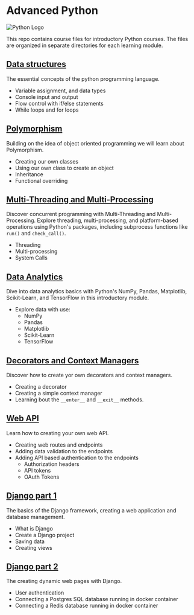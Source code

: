 # Advanced Python

![Python Logo](https://upload.wikimedia.org/wikipedia/commons/c/c3/Python-logo-notext.svg)

This repo contains course files for introductory Python courses. The files are
organized in separate directories for each learning module.

## [Data structures](./01_data_structures/)

The essential concepts of the python programming language.

- Variable assignment, and data types
- Console input and output
- Flow control with if/else statements
- While loops and for loops

## [Polymorphism](./02_oop/)

Building on the idea of object oriented programming we will learn about Polymorphism.

- Creating our own classes
- Using our own class to create an object
- Inheritance
- Functional overriding

## [Multi-Threading and Multi-Processing](./03_sub_system/)

Discover concurrent programming with Multi-Threading and
Multi-Processing. Explore threading, multi-processing, and platform-based
operations using Python's packages, including subprocess functions like `run()`
and `check_call()`.

- Threading
- Multi-processing
- System Calls

## [Data Analytics](./04_data_analytics/)

Dive into data analytics basics with Python's NumPy, Pandas, Matplotlib, Scikit-Learn, and TensorFlow in this introductory module.

- Explore data with use:
  - NumPy
  - Pandas
  - Matplotlib
  - Scikit-Learn
  - TensorFlow

## [Decorators and Context Managers](./05_decorators_and_context_managers/)

Discover how to create yor own decorators and context managers.

- Creating a decorator
- Creating a simple context manager
- Learning bout the `__enter__` and `__exit__` methods.

## [Web API](./06_web_api/)

Learn how to creating your own web API.

- Creating web routes and endpoints
- Adding data validation to the endpoints
- Adding API based authentication to the endpoints
  - Authorization headers
  - API tokens 
  - OAuth Tokens

## [Django part 1](./07_django_part_1/)

The basics of the Django framework, creating a web application and database management.

- What is Django
- Create a Django project
- Saving data
- Creating views

## [Django part 2](./08_django_part_2/)

The creating dynamic web pages with Django.

- User authentication
- Connecting a Postgres SQL database running in docker container
- Connecting a Redis database running in docker container